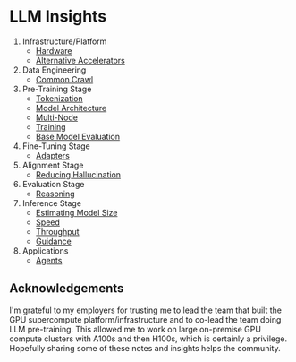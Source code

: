 # LLM Insights

1. Infrastructure/Platform
   - [Hardware](infrastructure/hardware/)
   - [Alternative Accelerators](infrastructure/hardware/alternatives/)
2. Data Engineering
   - [Common Crawl](dataengineering/cc/README.md)
3. Pre-Training Stage
   - [Tokenization](pretraining/tokenization/)
   - [Model Architecture](pretraining/architecture/)
   - [Multi-Node](pretraining/multi-node/)
   - [Training](pretraining/training/)
   - [Base Model Evaluation](pretraining/evaluation/)
4. Fine-Tuning Stage
   - [Adapters](finetuning/adapters/)
5. Alignment Stage
   - [Reducing Hallucination](alignment/hallucination/)
6. Evaluation Stage
   - [Reasoning](evaluation/reasoning/README.md)
7. Inference Stage
   - [Estimating Model Size](inference/README.md##estimating-model-size)
   - [Speed](inference/README.md#generative-inference-speed)
   - [Throughput](inference/README.md#generative-inference-throughput)
   - [Guidance](inference/guidance/README.md)
8. Applications
   - [Agents](applications/agents/README.md)

## Acknowledgements

I'm grateful to my employers for trusting me to lead the team that built the GPU supercompute platform/infrastructure and to co-lead the team doing LLM pre-training. This allowed me to work on large on-premise GPU compute clusters with A100s and then H100s, which is certainly a privilege. Hopefully sharing some of these notes and insights helps the community.